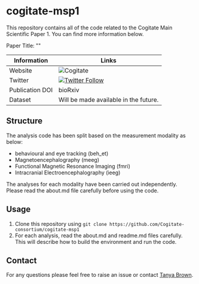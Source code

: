 # cogitate-msp1

This repository contains all of the code related to the Cogitate Main Scientific Paper 1. You can find more information below.

Paper Title: ""

| Information | Links |
| --- | --- |
| Website | ![Cogitate](https://img.shields.io/badge/cogitate-website-cornflowerblue) |
| Twitter | [![Twitter Follow](https://img.shields.io/twitter/follow/arccogitate?style=social)](https://twitter.com/arccogitate) |
| Publication DOI | bioRxiv |
| Dataset | Will be made available in the future. |

## Structure

The analysis code has been split based on the measurement modality as below:

- behavioural and eye tracking (beh_et)
- Magnetoencephalography (meeg)
- Functional Magnetic Resonance Imaging (fmri)
- Intracranial Electroencephalography (ieeg)

The analyses for each modality have been carried out independently. Please read the about.md file carefully before using the code.

## Usage

1. Clone this repository using `git clone https://github.com/Cogitate-consortium/cogitate-msp1`
2. For each analysis, read the about.md and readme.md files carefully. This will describe how to build the environment and run the code.

## Contact

For any questions please feel free to raise an issue or contact [Tanya Brown](mailto:tanya.brown@ae.mpg.de).
